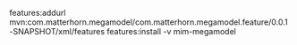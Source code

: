 features:addurl mvn:com.matterhorn.megamodel/com.matterhorn.megamodel.feature/0.0.1-SNAPSHOT/xml/features
features:install -v mim-megamodel